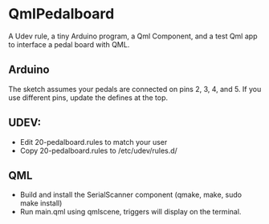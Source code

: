 # QmlPedalboard
A Udev rule, a tiny Arduino program, a Qml Component, and a test Qml app to interface a pedal board with QML.

## Arduino
The sketch assumes your pedals are connected on pins 2, 3, 4, and 5. If you use different pins, update the defines at the top.

## UDEV:
* Edit 20-pedalboard.rules to match your user
* Copy 20-pedalboard.rules to /etc/udev/rules.d/

## QML
* Build and install the SerialScanner component (qmake, make, sudo make install)
* Run main.qml using qmlscene, triggers will display on the terminal.

